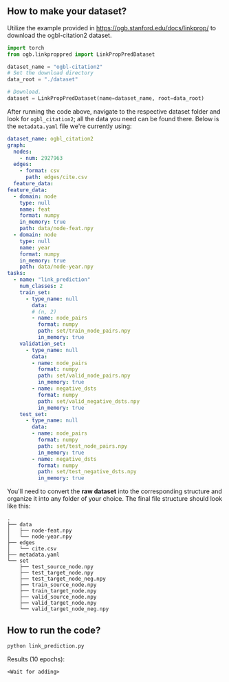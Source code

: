 ## How to make your dataset?

Utilize the example provided in https://ogb.stanford.edu/docs/linkprop/ to download the ogbl-citation2 dataset.

```python
import torch
from ogb.linkproppred import LinkPropPredDataset

dataset_name = "ogbl-citation2"
# Set the download directory
data_root = "./dataset" 

# Download.
dataset = LinkPropPredDataset(name=dataset_name, root=data_root)
```

After running the code above, navigate to the respective dataset folder and look for `ogbl_citation2`; all the data you need can be found there. Below is the `metadata.yaml` file we're currently using:

```yaml
dataset_name: ogbl_citation2 
graph:
  nodes:
    - num: 2927963
  edges:
    - format: csv
      path: edges/cite.csv
  feature_data:
feature_data:
  - domain: node
    type: null
    name: feat
    format: numpy
    in_memory: true
    path: data/node-feat.npy
  - domain: node
    type: null
    name: year
    format: numpy
    in_memory: true
    path: data/node-year.npy
tasks:
  - name: "link_prediction"
    num_classes: 2
    train_set:
      - type_name: null
        data:
        # (n, 2)
        - name: node_pairs
          format: numpy
          path: set/train_node_pairs.npy
          in_memory: true
    validation_set:
      - type_name: null
        data:
        - name: node_pairs
          format: numpy
          path: set/valid_node_pairs.npy
          in_memory: true
        - name: negative_dsts
          format: numpy
          path: set/valid_negative_dsts.npy
          in_memory: true
    test_set:
      - type_name: null
        data:
        - name: node_pairs
          format: numpy
          path: set/test_node_pairs.npy
          in_memory: true
        - name: negative_dsts
          format: numpy
          path: set/test_negative_dsts.npy
          in_memory: true
```

You'll need to convert the **raw dataset** into the corresponding structure and organize it into any folder of your choice. The final file structure should look like this:

```
.
├── data
│   ├── node-feat.npy
│   └── node-year.npy
├── edges
│   └── cite.csv
├── metadata.yaml
└── set
    ├── test_source_node.npy
    ├── test_target_node.npy
    ├── test_target_node_neg.npy
    ├── train_source_node.npy
    ├── train_target_node.npy
    ├── valid_source_node.npy
    ├── valid_target_node.npy
    └── valid_target_node_neg.npy
```

## How to run the code?

```bash
python link_prediction.py
```

Results (10 epochs):
```
<Wait for adding>
```